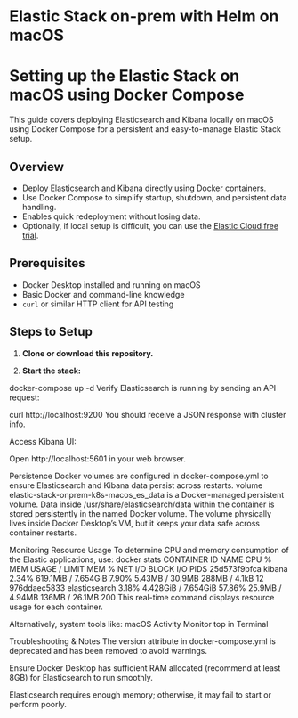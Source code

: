 # Elastic Stack on-prem with Helm on macOS

# Setting up the Elastic Stack on macOS using Docker Compose

This guide covers deploying Elasticsearch and Kibana locally on macOS using Docker Compose for a persistent and easy-to-manage Elastic Stack setup.

## Overview

- Deploy Elasticsearch and Kibana directly using Docker containers.
- Use Docker Compose to simplify startup, shutdown, and persistent data handling.
- Enables quick redeployment without losing data.
- Optionally, if local setup is difficult, you can use the [Elastic Cloud free trial](https://cloud.elastic.co).

## Prerequisites

- Docker Desktop installed and running on macOS
- Basic Docker and command-line knowledge
- `curl` or similar HTTP client for API testing

## Steps to Setup

1. **Clone or download this repository.**

2. **Start the stack:**

docker-compose up -d
Verify Elasticsearch is running by sending an API request:

curl http://localhost:9200
You should receive a JSON response with cluster info.

Access Kibana UI:

Open http://localhost:5601 in your web browser.

Persistence
Docker volumes are configured in docker-compose.yml to ensure Elasticsearch and Kibana data persist across restarts.
volume elastic-stack-onprem-k8s-macos_es_data is a Docker-managed persistent volume.
Data inside /usr/share/elasticsearch/data within the container is stored persistently in the named Docker volume.
The volume physically lives inside Docker Desktop’s VM, but it keeps your data safe across container restarts.

Monitoring Resource Usage
To determine CPU and memory consumption of the Elastic applications, use:
docker stats
CONTAINER ID   NAME            CPU %     MEM USAGE / LIMIT     MEM %     NET I/O           BLOCK I/O        PIDS 
25d573f9bfca   kibana          2.34%     619.1MiB / 7.654GiB   7.90%     5.43MB / 30.9MB   288MB / 4.1kB    12 
976ddaec5833   elasticsearch   3.18%     4.428GiB / 7.654GiB   57.86%    25.9MB / 4.94MB   136MB / 26.1MB   200 
This real-time command displays resource usage for each container.

Alternatively, system tools like:
macOS Activity Monitor top in Terminal


Troubleshooting & Notes
The version attribute in docker-compose.yml is deprecated and has been removed to avoid warnings.

Ensure Docker Desktop has sufficient RAM allocated (recommend at least 8GB) for Elasticsearch to run smoothly.

Elasticsearch requires enough memory; otherwise, it may fail to start or perform poorly.
